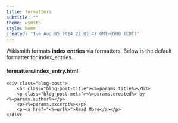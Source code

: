 ```yaml
---
title: formatters
subtitle: ""
theme: wsmith
style: home
created: "Tue Aug 05 2014 22:01:47 GMT-0500 (CDT)"
---
```


Wikismith formats **index entries** via formatters.  Below is the default formatter for index_entries.

#### formatters/index_entry.html
```ejs
<div class="blog-post">
    <h3 class="blog-post-title"><%=params.title%></h3>
    <p class="blog-post-meta"><%=params.created%> by <%=params.author%></p>
    <p><%=params.excerpt%></p>
    <p><a href="<%=url%>">Read More</a></p>
</div>
```
